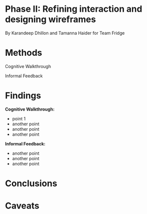 # Phase II: Refining interaction and designing wireframes

By Karandeep Dhillon and Tamanna Haider for Team Fridge


# Methods
Cognitive Walkthrough 

Informal Feedback 

# Findings
**Cognitive Walkthrough:**
* point 1
* another point
* another point
* another point

**Informal Feedback:**
* another point
* another point
* another point

# Conclusions

 

# Caveats
  
